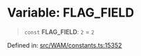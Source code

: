# Variable: FLAG\_FIELD

> `const` **FLAG\_FIELD**: `2` = `2`

Defined in: [src/WAM/constants.ts:15352](https://github.com/Fokusdotid/Baileys/blob/6a8e2076fa4119b2d5152250d579a4fbed394533/src/WAM/constants.ts#L15352)
